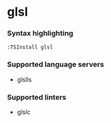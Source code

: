 # glsl

### Syntax highlighting

```vim
:TSInstall glsl
```

### Supported language servers

- glslls

### Supported linters

- glslc
